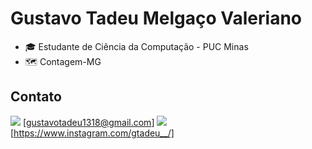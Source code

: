 
# Gustavo Tadeu Melgaço Valeriano


- 🎓 Estudante de Ciência da Computação - PUC Minas
- 🗺 Contagem-MG


## Contato

<img src="https://img.shields.io/badge/Gmail-D14836?style=for-the-badge&logo=gmail&logoColor=white" /> [gustavotadeu1318@gmail.com]
<img src="https://img.shields.io/badge/Instagram-E4405F?style=for-the-badge&logo=instagram&logoColor=white" /> [https://www.instagram.com/gtadeu__/]




